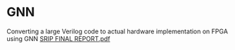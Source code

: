 # GNN
Converting a large Verilog code to actual hardware implementation on FPGA using GNN
[SRIP FINAL REPORT.pdf](https://github.com/Biprock/GNN/files/12504171/SRIP.FINAL.REPORT.pdf)
